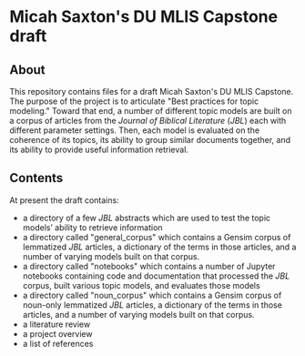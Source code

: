 # Micah Saxton's DU MLIS Capstone draft

## About

This repository contains files for a draft Micah Saxton's DU MLIS Capstone. The purpose of the project is to articulate "Best practices for topic modeling." Toward that end, a number of different topic models are built on a corpus of articles from the *Journal of Biblical Literature* (*JBL*) each with different parameter settings. Then, each model is evaluated on the coherence of its topics, its ability to group similar documents together, and its ability to provide useful information retrieval.

## Contents

At present the draft contains:
* a directory of a few *JBL* abstracts which are used to test the topic models’ ability to retrieve information
* a directory called "general_corpus" which contains a Gensim corpus of lemmatized *JBL* articles, a dictionary of the terms in those articles, and a number of varying models built on that corpus.
* a directory called "notebooks" which contains a number of Jupyter notebooks containing code and documentation that processed the *JBL* corpus, built various topic models, and evaluates those models
* a directory called "noun_corpus" which contains a Gensim corpus of noun-only lemmatized *JBL* articles, a dictionary of the terms in those articles, and a number of varying models built on that corpus.
* a literature review
* a project overview
* a list of references
